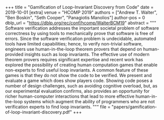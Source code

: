 +++
title = "Gamification of Loop-Invariant Discovery from Code"
date = 2019-10-01
[extra]
venue = "HCOMP 2019"
authors = ["Andrew T. Walter", "Ben Boskin", "Seth Cooper", "Panagiotis Manolios"]
author-pos = 0
dblp_url = "https://dblp.org/rec/conf/hcomp/WalterBCM19"
abstract = """
Software verification addresses the important societal problem of software correctness by using tools to mechanically prove that software is free of errors. Since the software verification problem is undecidable, automated tools have limited capabilities; hence, to verify non-trivial software, engineers use human-in-the-loop theorem provers that depend on human-provided insights such as loop invariants. The effective use of modern theorem provers requires significant expertise and recent work has explored the possibility of creating human computation games that enable non-experts to find useful loop invariants. A common feature of these games is that they do not show the code to be verified. We present and evaluate a game which does show players code. Showing code poses a number of design challenges, such as avoiding cognitive overload, but, as our experimental evaluation confirms, also provides an opportunity for richer human-computer interactions that lead to more effective human-in-the-loop systems which augment the ability of programmers who are not verification experts to find loop invariants.
"""
file = "papers/gamification-of-loop-invariant-discovery.pdf"
+++